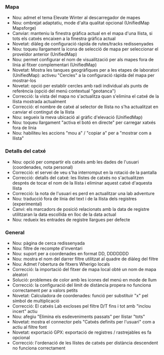 ### Mapa
- Nou: admet el tema Elevate Winter al descarregador de mapes
- Nou: ombrejat adaptatiu, mode d'alta qualitat opcional (UnifiedMap Mapsforge)
- Canviar: manteniu la finestra gràfica actual en el mapa d'una llista, si tots els catxés encaixen a la finestra gràfica actual
- Novetat: diàleg de configuració ràpida de rutes/tracks redissenyades
- Nou: toqueu llargament la icona de selecció de mapa per seleccionar el proveïdor anterior (UnifiedMap)
- Nou: permet configurar el nom de visualització per als mapes fora de línia al fitxer complementari (UnifiedMap)
- Novetat: Mostra les tanques geogràfiques per a les etapes de laboratori (UnifiedMap): activeu "Cercles" a la configuració ràpida del mapa per mostrar-los
- Novetat: opció per establir cercles amb radi individual als punts de referència (opció del menú contextual "geotanca")
- Correcció: la vista del mapa no s'actualitza quan s'elimina el catxé de la llista mostrada actualment
- Correcció: el nombre de catxé al selector de llista no s'ha actualitzat en canviar el contingut de la llista
- Nou: segueix la meva ubicació al gràfic d'elevació (UnifiedMap)
- Nou: toqueu llargament "activa el botó en directe" per carregar xatxés fora de línia
- Nou: habiliteu les accions "mou a" / "copiar a" per a "mostrar com a llista"

### Detalls del catxé
- Nou: opció per compartir els catxés amb les dades de l'usuari (coordenades, nota personal)
- Correcció: el servei de veu s'ha interromput en la rotació de la pantalla
- Correcció: detalls del catxé: les llistes de catxés no s'actualitzen després de tocar el nom de la llista i eliminar aquest catxé d'aquesta llista
- Correcció: la nota de l'usuari es perd en actualitzar una lab adventure
- Nou: traducció fora de línia del text i de la llista dels registres  (experimental)
- Canvi: els marcadors de posició relacionats amb la data de registre utilitzaran la data escollida en lloc de la data actual
- Nou: redueix les entrades de registre llargues per defecte

### General
- Nou: pàgina de cerca redissenyada
- Nou: filtre de recompte d'inventari
- Nou: suport per a coordenades en format DD, DDDDDDD
- Nou: mostra el nom del darrer filtre utilitzat al quadre de diàleg del filtre
- Nou: Admet l'obertura de fitxers Wherigo locals
- Correcció: la importació del fitxer de mapa local obté un nom de mapa aleatori
- Solució: problemes de color amb les icones del menú en mode de llum
- Correcció: la configuració del límit de distància propera no funciona correctament per a valors petits
- Novetat: Calculadora de coordenades: funció per substituir "x" pel símbol de multiplicació
- Correcció: El catxés Lab excloses pel filtre D/T fins i tot amb "inclou incert" actiu
- Nou: afegiu "Elimina els esdeveniments passats" per llistar "tots"
- Novetat: mostra el connector pels "Catxés definits per l'usuari" com a actiu al filtre font
- Novetat: exportació GPX: exportació de registres / rastrejables es fa opcional
- Correcció: l'ordenació de les llistes de catxés per distància descendent no funciona correctament
